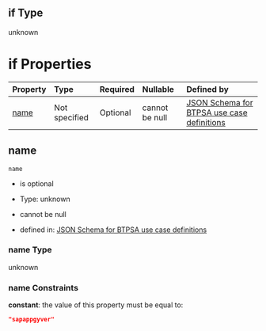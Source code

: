 ## if Type

unknown

# if Properties

| Property      | Type          | Required | Nullable       | Defined by                                                                                                                                                                                                        |
| :------------ | :------------ | :------- | :------------- | :---------------------------------------------------------------------------------------------------------------------------------------------------------------------------------------------------------------- |
| [name](#name) | Not specified | Optional | cannot be null | [JSON Schema for BTPSA use case definitions](btpsa-usecase-properties-services-items-allof-2-then-allof-46-if-properties-name.md "undefined#/properties/services/items/allOf/2/then/allOf/46/if/properties/name") |

## name



`name`

*   is optional

*   Type: unknown

*   cannot be null

*   defined in: [JSON Schema for BTPSA use case definitions](btpsa-usecase-properties-services-items-allof-2-then-allof-46-if-properties-name.md "undefined#/properties/services/items/allOf/2/then/allOf/46/if/properties/name")

### name Type

unknown

### name Constraints

**constant**: the value of this property must be equal to:

```json
"sapappgyver"
```
